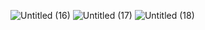 
![Untitled (16)](https://user-images.githubusercontent.com/67450169/201958947-91f7966b-fc2b-4c0d-a2bc-b3d5b47e2166.png)
![Untitled (17)](https://user-images.githubusercontent.com/67450169/201958951-74ec7c7b-7661-4fd9-acf7-36047dfd214e.png)
![Untitled (18)](https://user-images.githubusercontent.com/67450169/201958963-7272926f-c725-4fc2-81ba-8f7592412666.png)
